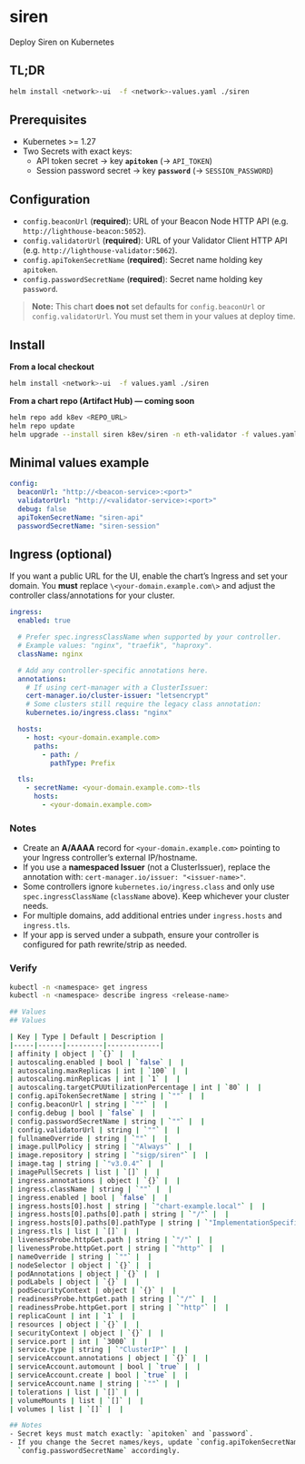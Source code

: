 # siren

Deploy Siren on Kubernetes

## TL;DR
```bash
helm install <network>-ui  -f <network>-values.yaml ./siren
```

## Prerequisites
- Kubernetes >= 1.27
- Two Secrets with exact keys:
  - API token secret → key **`apitoken`** (→ `API_TOKEN`)
  - Session password secret → key **`password`** (→ `SESSION_PASSWORD`)

## Configuration
- `config.beaconUrl` (**required**): URL of your Beacon Node HTTP API (e.g. `http://lighthouse-beacon:5052`).
- `config.validatorUrl` (**required**): URL of your Validator Client HTTP API (e.g. `http://lighthouse-validator:5062`).
- `config.apiTokenSecretName` (**required**): Secret name holding key `apitoken`.
- `config.passwordSecretName` (**required**): Secret name holding key `password`.

> **Note:** This chart **does not** set defaults for `config.beaconUrl` or
> `config.validatorUrl`. You must set them in your values at deploy time.

## Install

**From a local checkout**
```bash
helm install <network>-ui  -f values.yaml ./siren
```

**From a chart repo (Artifact Hub) — coming soon**
```bash
helm repo add k8ev <REPO_URL>
helm repo update
helm upgrade --install siren k8ev/siren -n eth-validator -f values.yaml
```

## Minimal values example
```yaml
config:
  beaconUrl: "http://<beacon-service>:<port>"
  validatorUrl: "http://<validator-service>:<port>"
  debug: false
  apiTokenSecretName: "siren-api"
  passwordSecretName: "siren-session"
```

## Ingress (optional)

If you want a public URL for the UI, enable the chart’s Ingress and set your domain.
You **must** replace `\<your-domain.example.com\>` and adjust the controller class/annotations for your cluster.

```yaml
ingress:
  enabled: true

  # Prefer spec.ingressClassName when supported by your controller.
  # Example values: "nginx", "traefik", "haproxy".
  className: nginx

  # Add any controller-specific annotations here.
  annotations:
    # If using cert-manager with a ClusterIssuer:
    cert-manager.io/cluster-issuer: "letsencrypt"
    # Some clusters still require the legacy class annotation:
    kubernetes.io/ingress.class: "nginx"

  hosts:
    - host: <your-domain.example.com>
      paths:
        - path: /
          pathType: Prefix

  tls:
    - secretName: <your-domain.example.com>-tls
      hosts:
        - <your-domain.example.com>
```

### Notes
- Create an **A/AAAA** record for `<your-domain.example.com>` pointing to your Ingress controller’s external IP/hostname.
- If you use a **namespaced Issuer** (not a ClusterIssuer), replace the annotation with: `cert-manager.io/issuer: "<issuer-name>"`.
- Some controllers ignore `kubernetes.io/ingress.class` and only use `spec.ingressClassName` (`className` above). Keep whichever your cluster needs.
- For multiple domains, add additional entries under `ingress.hosts` and `ingress.tls`.
- If your app is served under a subpath, ensure your controller is configured for path rewrite/strip as needed.

### Verify
```bash
kubectl -n <namespace> get ingress
kubectl -n <namespace> describe ingress <release-name>

## Values
## Values

| Key | Type | Default | Description |
|-----|------|---------|-------------|
| affinity | object | `{}` |  |
| autoscaling.enabled | bool | `false` |  |
| autoscaling.maxReplicas | int | `100` |  |
| autoscaling.minReplicas | int | `1` |  |
| autoscaling.targetCPUUtilizationPercentage | int | `80` |  |
| config.apiTokenSecretName | string | `""` |  |
| config.beaconUrl | string | `""` |  |
| config.debug | bool | `false` |  |
| config.passwordSecretName | string | `""` |  |
| config.validatorUrl | string | `""` |  |
| fullnameOverride | string | `""` |  |
| image.pullPolicy | string | `"Always"` |  |
| image.repository | string | `"sigp/siren"` |  |
| image.tag | string | `"v3.0.4"` |  |
| imagePullSecrets | list | `[]` |  |
| ingress.annotations | object | `{}` |  |
| ingress.className | string | `""` |  |
| ingress.enabled | bool | `false` |  |
| ingress.hosts[0].host | string | `"chart-example.local"` |  |
| ingress.hosts[0].paths[0].path | string | `"/"` |  |
| ingress.hosts[0].paths[0].pathType | string | `"ImplementationSpecific"` |  |
| ingress.tls | list | `[]` |  |
| livenessProbe.httpGet.path | string | `"/"` |  |
| livenessProbe.httpGet.port | string | `"http"` |  |
| nameOverride | string | `""` |  |
| nodeSelector | object | `{}` |  |
| podAnnotations | object | `{}` |  |
| podLabels | object | `{}` |  |
| podSecurityContext | object | `{}` |  |
| readinessProbe.httpGet.path | string | `"/"` |  |
| readinessProbe.httpGet.port | string | `"http"` |  |
| replicaCount | int | `1` |  |
| resources | object | `{}` |  |
| securityContext | object | `{}` |  |
| service.port | int | `3000` |  |
| service.type | string | `"ClusterIP"` |  |
| serviceAccount.annotations | object | `{}` |  |
| serviceAccount.automount | bool | `true` |  |
| serviceAccount.create | bool | `true` |  |
| serviceAccount.name | string | `""` |  |
| tolerations | list | `[]` |  |
| volumeMounts | list | `[]` |  |
| volumes | list | `[]` |  |

## Notes
- Secret keys must match exactly: `apitoken` and `password`.
- If you change the Secret names/keys, update `config.apiTokenSecretName` and/or
  `config.passwordSecretName` accordingly.
